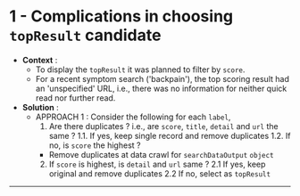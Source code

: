 # 1 - Complications in choosing `topResult` candidate
- **Context** : 
    - To display the `topResult` it was planned to filter by `score`.
    - For a recent symptom search ('backpain'), the top scoring result had an 'unspecified' URL, i.e., there was no information for neither quick read nor further read.
- **Solution** :
    - APPROACH 1 : Consider the following for each `label`,
        1. Are there duplicates ? i.e., are `score`, `title`, `detail` and `url` the same ?
            1.1. If yes, keep single record and remove duplicates
            1.2. If no, is `score` the highest ?
        - Remove duplicates at data crawl for `searchDataOutput` `object`
        2. If `score` is highest, is `detail` and `url` same ?
            2.1 If yes, keep original and remove duplicates
            2.2 If no, select as `topResult`

<hr>
<br>
